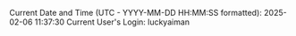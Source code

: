 Current Date and Time (UTC - YYYY-MM-DD HH:MM:SS formatted): 2025-02-06 11:37:30
Current User's Login: luckyaiman
